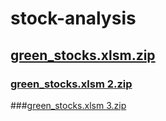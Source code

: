 # stock-analysis
## [green_stocks.xlsm.zip](https://github.com/bhewett4/stock-analysis/files/7811383/green_stocks.xlsm.zip)
### [green_stocks.xlsm 2.zip](https://github.com/bhewett4/stock-analysis/files/7811618/green_stocks.xlsm.2.zip)
###[green_stocks.xlsm 3.zip](https://github.com/bhewett4/stock-analysis/files/7819531/green_stocks.xlsm.3.zip)
